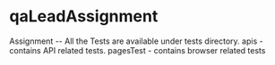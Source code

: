 # qaLeadAssignment
Assignment
-- All the Tests are available under tests directory.
apis - contains API related tests.
pagesTest - contains browser related tests
